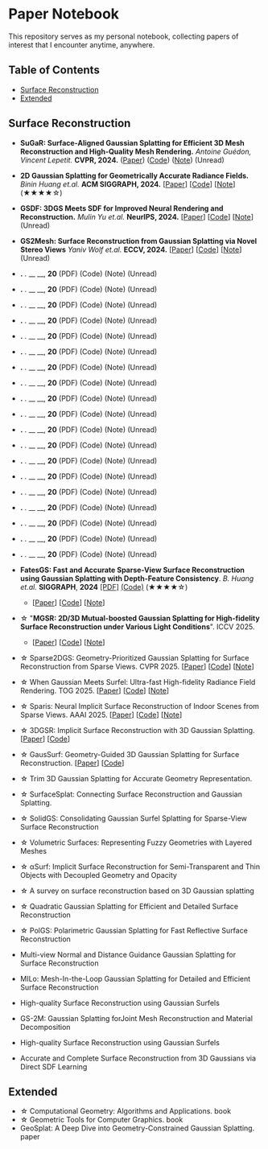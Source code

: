 # Paper Notebook

This repository serves as my personal notebook, collecting papers of interest that I encounter anytime, anywhere.

## Table of Contents

- [Surface Reconstruction](#Surface-Reconstruction)
- [Extended](#Extended)


## Surface Reconstruction

- __SuGaR: Surface-Aligned Gaussian Splatting for Efficient 3D Mesh Reconstruction and High-Quality Mesh Rendering.__ _Antoine Guédon, Vincent Lepetit._ __CVPR, 2024.__ ([Paper](https://arxiv.org/pdf/2311.12775)) ([Code](https://github.com/Anttwo/SuGaR)) ([Note]()) (Unread)

- __2D Gaussian Splatting for Geometrically Accurate Radiance Fields.__ _Binin Huang et.al._  __ACM SIGGRAPH, 2024.__ [[Paper](https://arxiv.org/pdf/2403.17888)] [[Code](https://github.com/hbb1/2d-gaussian-splatting)] [[Note]()] (★★★★☆)

- __GSDF: 3DGS Meets SDF for Improved Neural Rendering and Reconstruction.__ _Mulin Yu et.al._  __NeurIPS, 2024.__ [[Paper](https://arxiv.org/pdf/2403.16964)] [[Code](https://github.com/city-super/GSDF)] [[Note]()] (Unread)

- __GS2Mesh: Surface Reconstruction from Gaussian Splatting via Novel Stereo Views__ _Yaniv Wolf et.al._ __ECCV, 2024.__ [[Paper](https://arxiv.org/pdf/2404.01810)] [[Code](https://github.com/yanivw12/gs2mesh/tree/main)] [[Note]()] (Unread)

- __.__ _._ __ __, __20__ (PDF) (Code) (Note) (Unread)

- __.__ _._ __ __, __20__ (PDF) (Code) (Note) (Unread)

- __.__ _._ __ __, __20__ (PDF) (Code) (Note) (Unread)

- __.__ _._ __ __, __20__ (PDF) (Code) (Note) (Unread)

- __.__ _._ __ __, __20__ (PDF) (Code) (Note) (Unread)

- __.__ _._ __ __, __20__ (PDF) (Code) (Note) (Unread)

- __.__ _._ __ __, __20__ (PDF) (Code) (Note) (Unread)

- __.__ _._ __ __, __20__ (PDF) (Code) (Note) (Unread)

- __.__ _._ __ __, __20__ (PDF) (Code) (Note) (Unread)

- __.__ _._ __ __, __20__ (PDF) (Code) (Note) (Unread)

- __.__ _._ __ __, __20__ (PDF) (Code) (Note) (Unread)

- __.__ _._ __ __, __20__ (PDF) (Code) (Note) (Unread)

- __.__ _._ __ __, __20__ (PDF) (Code) (Note) (Unread)

- __.__ _._ __ __, __20__ (PDF) (Code) (Note) (Unread)

- __.__ _._ __ __, __20__ (PDF) (Code) (Note) (Unread)

- __.__ _._ __ __, __20__ (PDF) (Code) (Note) (Unread)

- __.__ _._ __ __, __20__ (PDF) (Code) (Note) (Unread)

- __.__ _._ __ __, __20__ (PDF) (Code) (Note) (Unread)

- __.__ _._ __ __, __20__ (PDF) (Code) (Note) (Unread)



- __FatesGS: Fast and Accurate Sparse-View Surface Reconstruction using Gaussian Splatting with Depth-Feature Consistency__. _B. Huang et.al._  __SIGGRAPH__, __2024__ [[PDF]](https://arxiv.org/pdf/2403.17888) [(Code)](https://github.com/hbb1/2d-gaussian-splatting) (★★★★☆)
  - [[Paper](https://arxiv.org/pdf/2501.04628)] [[Code](https://github.com/yulunwu0108/FatesGS)] [[Note]()]  
- ☆ "__MGSR: 2D/3D Mutual-boosted Gaussian Splatting for High-fidelity Surface Reconstruction under Various Light Conditions__". ICCV 2025.
  - [[Paper](https://arxiv.org/pdf/2503.05182)] [[Code](https://github.com/TsingyuanChou/MGSR)]  [[Note]()]  
- ☆ Sparse2DGS: Geometry-Prioritized Gaussian Splatting for Surface Reconstruction from Sparse Views. CVPR 2025. [[Paper](https://arxiv.org/pdf/2504.20378)] [[Code](https://github.com/Wuuu3511/Sparse2DGS)] [[Note]()]  
- ☆ When Gaussian Meets Surfel: Ultra-fast High-fidelity Radiance Field Rendering. TOG 2025. [[Paper](https://arxiv.org/pdf/2504.17545)] [[Code]()] [[Note]()]  
- ☆ Sparis: Neural Implicit Surface Reconstruction of Indoor Scenes from Sparse Views. AAAI 2025. [[Paper](https://arxiv.org/pdf/2501.01196)] [[Code](https://github.com/yulunwu0108/Sparis)] [[Note]()]  
- ☆ 3DGSR: Implicit Surface Reconstruction with 3D Gaussian Splatting. [[Paper](https://dl.acm.org/doi/pdf/10.1145/3687952)] [[Code]()]
- ☆ GausSurf: Geometry-Guided 3D Gaussian Splatting for Surface Reconstruction. [[Paper]()] [[Code](https://github.com/jiepengwang/GausSurf)]
- ☆ Trim 3D Gaussian Splatting for Accurate Geometry Representation.
- ☆ SurfaceSplat: Connecting Surface Reconstruction and Gaussian Splatting.
- ☆ SolidGS: Consolidating Gaussian Surfel Splatting for Sparse-View Surface Reconstruction
- ☆ Volumetric Surfaces: Representing Fuzzy Geometries with Layered Meshes
- ☆ αSurf: Implicit Surface Reconstruction for Semi-Transparent and Thin Objects with Decoupled Geometry and Opacity
- ☆ A survey on surface reconstruction based on 3D Gaussian splatting
- ☆ Quadratic Gaussian Splatting for Efficient and Detailed Surface Reconstruction
- ☆ PolGS: Polarimetric Gaussian Splatting for Fast Reflective Surface Reconstruction
- Multi-view Normal and Distance Guidance Gaussian Splatting for Surface Reconstruction
- MILo: Mesh-In-the-Loop Gaussian Splatting for Detailed and Efficient Surface Reconstruction
- High-quality Surface Reconstruction using Gaussian Surfels
- GS-2M: Gaussian Splatting forJoint Mesh Reconstruction and Material Decomposition
- High-quality Surface Reconstruction using Gaussian Surfels
- Accurate and Complete Surface Reconstruction from 3D Gaussians via Direct SDF Learning



## Extended
  
- ☆ Computational Geometry: Algorithms and Applications. book 
- ☆ Geometric Tools for Computer Graphics. book
- GeoSplat: A Deep Dive into Geometry-Constrained Gaussian Splatting. paper

